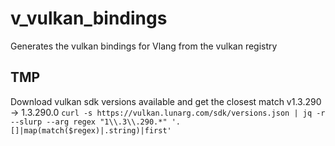 # v_vulkan_bindings
Generates the vulkan bindings for Vlang from the vulkan registry


## TMP
Download vulkan sdk versions available and get the closest match
v1.3.290 -> 1.3.290.0
`curl -s https://vulkan.lunarg.com/sdk/versions.json | jq -r --slurp --arg regex "1\\.3\\.290.*" '.[]|map(match($regex)|.string)|first'`


